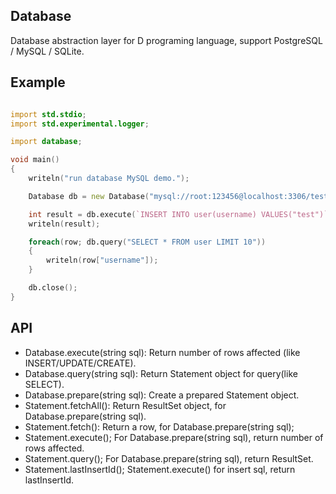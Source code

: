 ## Database
Database abstraction layer for D programing language, support PostgreSQL / MySQL / SQLite.

## Example
```D

import std.stdio;
import std.experimental.logger;

import database;

void main()
{
    writeln("run database MySQL demo.");

    Database db = new Database("mysql://root:123456@localhost:3306/test?charset=utf-8");

    int result = db.execute(`INSERT INTO user(username) VALUES("test")`);
    writeln(result);

    foreach(row; db.query("SELECT * FROM user LIMIT 10"))
    {
        writeln(row["username"]);
    }

    db.close();
}

```

## API

- Database.execute(string sql): Return number of rows affected (like INSERT/UPDATE/CREATE).
- Database.query(string sql): Return Statement object for query(like SELECT).
- Database.prepare(string sql): Create a prepared Statement object.
- Statement.fetchAll(): Return ResultSet object, for Database.prepare(string sql).
- Statement.fetch(): Return a row, for Database.prepare(string sql);
- Statement.execute(); For Database.prepare(string sql), return number of rows affected.
- Statement.query(); For Database.prepare(string sql), return ResultSet.
- Statement.lastInsertId(); Statement.execute() for insert sql, return lastInsertId.
